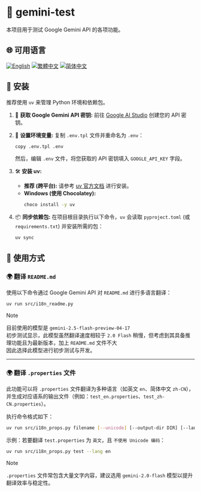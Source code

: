 # 🧪 gemini-test

本项目用于测试 Google Gemini API 的各项功能。

## 🌐 可用语言

[![English](https://img.shields.io/badge/English-Click-yellow)](README_en.md)
[![繁體中文](https://img.shields.io/badge/繁體中文-Click-orange)](README.md)
[![简体中文](https://img.shields.io/badge/简体中文-Click-green)](README_zh-CN.md)

## 🔧 安装

推荐使用 `uv` 来管理 Python 环境和依赖包。

1.  🔑 **获取 Google Gemini API 密钥:**
    前往 [Google AI Studio](https://aistudio.google.com/apikey) 创建您的 API 密钥。

2.  📄 **设置环境变量:**
    复制 `.env.tpl` 文件并重命名为 `.env`：
    ```bash
    copy .env.tpl .env
    ```
    然后，编辑 `.env` 文件，将您获取的 API 密钥填入 `GOOGLE_API_KEY` 字段。

3.  🛠️ **安装 uv:**
    *   **推荐 (跨平台):** 请参考 [uv 官方文档](https://github.com/astral-sh/uv#installation) 进行安装。
    *   **Windows (使用 Chocolatey):**
        ```bash
        choco install -y uv
        ```

4.  📦 **同步依赖包:**
    在项目根目录执行以下命令，`uv` 会读取 `pyproject.toml` (或 `requirements.txt`) 并安装所需的包：
    ```bash
    uv sync
    ```

## 🚀 使用方式

### 🌍 翻译 `README.md`

使用以下命令通过 Google Gemini API 对 `README.md` 进行多语言翻译：

```bash
uv run src/i18n_readme.py
```

> [!NOTE]  
> 目前使用的模型是 `gemini-2.5-flash-preview-04-17`  
> 初步测试显示，此模型虽然翻译速度相较于 `2.0 Flash` 稍慢，但考虑到其具备推理功能且为最新版本，加上 `README.md` 文件不大  
> 因此选择此模型进行初步测试与开发。

---

### 🌍 翻译 `.properties` 文件

此功能可以将 `.properties` 文件翻译为多种语言（如英文 `en`、简体中文 `zh-CN`），并生成对应语系的输出文件（例如：`test_en.properties`、`test_zh-CN.properties`）。

执行命令格式如下：

```bash
uv run src/i18n_props.py filename [--unicode] [--output-dir DIR] [--lang LANG1,LANG2,...]
```

示例：若要翻译 `test.properties` 为 `英文`，且 `不使用 Unicode 编码`：

```bash
uv run src/i18n_props.py test --lang en
```

> [!NOTE]
> `.properties` 文件常包含大量文字内容，建议选用 `gemini-2.0-flash` 模型以提升翻译效率与稳定性。
